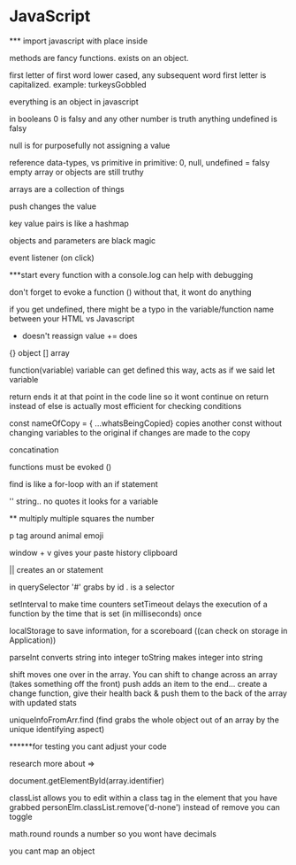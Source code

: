 # JavaScript

*** import javascript with <script src="app.js"></script>
place inside <body>

methods are fancy functions. exists on an object.

first letter of first word lower cased, any subsequent word first letter is capitalized. example: turkeysGobbled

everything is an object in javascript

in booleans 0 is falsy and any other number is truth
anything undefined is falsy

null is for purposefully not assigning a value

reference data-types, vs primitive
in primitive: 0, null, undefined = falsy
empty array or objects are still truthy

arrays are a collection of things

push changes the value 

key value pairs is like a hashmap

objects and parameters are black magic

event listener (on click)

***start every function with a console.log can help with debugging

don't forget to evoke a function () without that, it wont do anything

if you get undefined, there might be a typo in the variable/function name between your HTML vs Javascript 

+ doesn't reassign value += does

{} object 
[] array

function(variable) variable can get defined this way, acts as if we said let variable

return ends it at that point in the code line so it wont continue on
return instead of else is actually most efficient for checking conditions

const nameOfCopy = { ...whatsBeingCopied} copies another const without changing variables to the original if changes are made to the copy

concatination

functions must be evoked ()

find is like a for-loop with an if statement

'' string.. no quotes it looks for a variable


** multiply multiple squares the number

p tag around animal emoji

window + v gives your paste history clipboard

|| creates an or statement


in querySelector
'#' grabs by id
. is a selector

setInterval to make time counters
setTimeout delays the execution of a function by the time that is set (in milliseconds) once

localStorage to save information, for a scoreboard  ((can check on storage in Application))

parseInt converts string into integer
toString makes integer into string

shift moves one over in the array. You can shift to change across an array (takes something off the front)
push adds an item to the end... create a change function, give their health back & push them to the back of the array with updated stats

uniqueInfoFromArr.find    (find grabs the whole object out of an array by the unique identifying aspect)

******for testing you cant adjust your code

research more about =>

document.getElementById(array.identifier)

classList allows you to edit within a class tag in the element that you have grabbed 
personElm.classList.remove('d-none')
instead of remove you can toggle

math.round rounds a number so you wont have decimals

you cant map an object
